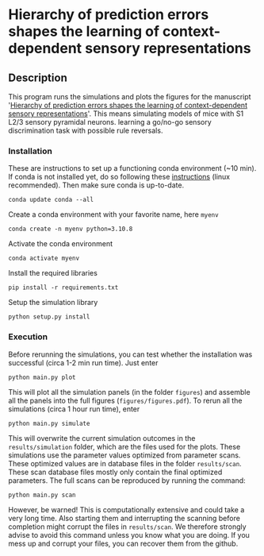 # Hierarchy of prediction errors shapes the learning of context-dependent sensory representations

## Description

This program runs the simulations and plots the figures for the manuscript '[Hierarchy of prediction errors shapes the learning of context-dependent sensory representations](https://www.biorxiv.org/content/10.1101/2024.09.30.615819v1)'. This means simulating models of mice with S1 L2/3 sensory pyramidal neurons. learning a go/no-go sensory discrimination task with possible rule reversals.

### Installation

These are instructions to set up a functioning conda environment (~10 min). If conda is not installed yet, do so following these [instructions](https://conda.io/projects/conda/en/latest/user-guide/install/linux.html) (linux recommended). Then make sure conda is up-to-date.
```
conda update conda --all
```

Create a conda environment with your favorite name, here `myenv`
```
conda create -n myenv python=3.10.8
```

Activate the conda environment 
```
conda activate myenv
```

Install the required libraries
```
pip install -r requirements.txt
```

Setup the simulation library
```
python setup.py install
```

### Execution

Before rerunning the simulations, you can test whether the installation was successful (circa 1-2 min run time). Just enter
```
python main.py plot
```

This will plot all the simulation panels (in the folder `figures`) and assemble all the panels into the full figures (`figures/figures.pdf`). To rerun all the simulations (circa 1 hour run time), enter
```
python main.py simulate
```

This will overwrite the current simulation outcomes in the `results/simulation` folder, which are the files used for the plots. These simulations use the parameter values optimized from parameter scans. These optimized values are in database files in the folder `results/scan`. These scan database files mostly only contain the final optimized parameters. The full scans can be reproduced by running the command:
```
python main.py scan
```

However, be warned! This is computationally extensive and could take a very long time. Also starting them and interrupting the scanning before completion might corrupt the files in `results/scan`. We therefore strongly advise to avoid this command unless you know what you are doing. If you mess up and corrupt your files, you can recover them from the github.
